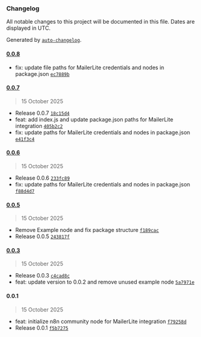### Changelog

All notable changes to this project will be documented in this file. Dates are displayed in UTC.

Generated by [`auto-changelog`](https://github.com/CookPete/auto-changelog).

#### [0.0.8](https://github.com/jecrs687/n8n-nodes-mailerlite/compare/0.0.7...0.0.8)

- fix: update file paths for MailerLite credentials and nodes in package.json [`ec7889b`](https://github.com/jecrs687/n8n-nodes-mailerlite/commit/ec7889b1926ca7c98cb50a509188fd72ce9122ba)

#### [0.0.7](https://github.com/jecrs687/n8n-nodes-mailerlite/compare/0.0.6...0.0.7)

> 15 October 2025

- Release 0.0.7 [`18c15d4`](https://github.com/jecrs687/n8n-nodes-mailerlite/commit/18c15d41bb0a26d2f546b0b49db8d93c3c7ad3b0)
- feat: add index.js and update package.json paths for MailerLite integration [`405b2c2`](https://github.com/jecrs687/n8n-nodes-mailerlite/commit/405b2c283c6b38522dfee72038efecea15797366)
- fix: update paths for MailerLite credentials and nodes in package.json [`e41f3c4`](https://github.com/jecrs687/n8n-nodes-mailerlite/commit/e41f3c4e6643170a492926a1b45abdfac5ebdd1d)

#### [0.0.6](https://github.com/jecrs687/n8n-nodes-mailerlite/compare/0.0.5...0.0.6)

> 15 October 2025

- Release 0.0.6 [`233fc89`](https://github.com/jecrs687/n8n-nodes-mailerlite/commit/233fc8981e9f84c4df0156fac60274511942fed9)
- fix: update paths for MailerLite credentials and nodes in package.json [`f88d4d7`](https://github.com/jecrs687/n8n-nodes-mailerlite/commit/f88d4d71849120a29ada22d3d7f06b1d43a4c48a)

#### [0.0.5](https://github.com/jecrs687/n8n-nodes-mailerlite/compare/0.0.3...0.0.5)

> 15 October 2025

- Remove Example node and fix package structure [`f189cac`](https://github.com/jecrs687/n8n-nodes-mailerlite/commit/f189cac0bc47c36e39edc440034020cbf5e60c4b)
- Release 0.0.5 [`243817f`](https://github.com/jecrs687/n8n-nodes-mailerlite/commit/243817fd409a5c3fa2f1176d2480e4f63f60d1c6)

#### [0.0.3](https://github.com/jecrs687/n8n-nodes-mailerlite/compare/0.0.1...0.0.3)

> 15 October 2025

- Release 0.0.3 [`c4cad8c`](https://github.com/jecrs687/n8n-nodes-mailerlite/commit/c4cad8cac46ee625e84b39c9a2e205245f0787a0)
- feat: update version to 0.0.2 and remove unused example node [`5a7971e`](https://github.com/jecrs687/n8n-nodes-mailerlite/commit/5a7971ee8f6acb5822e92725c4682fe0e4665c91)

#### 0.0.1

> 15 October 2025

- feat: initialize n8n community node for MailerLite integration [`f79258d`](https://github.com/jecrs687/n8n-nodes-mailerlite/commit/f79258da89dd8730033e4746a0277c95c4818217)
- Release 0.0.1 [`f5b7275`](https://github.com/jecrs687/n8n-nodes-mailerlite/commit/f5b7275ce1bf92d1dc2cab032fd10106c0fb5dee)
